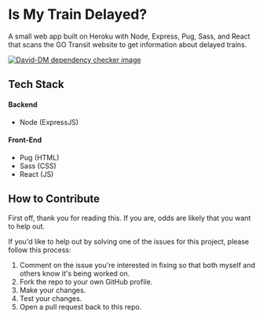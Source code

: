 # Is My Train Delayed?
A small web app built on Heroku with Node, Express, Pug, Sass, and React that scans the GO Transit website to get information about delayed trains.

[![David-DM dependency checker image](https://david-dm.org/danieldafoe/is-my-train-delayed.svg)](https://david-dm.org/danieldafoe/is-my-train-delayed.svg)

## Tech Stack
#### Backend
- Node (ExpressJS)

#### Front-End
- Pug (HTML)
- Sass (CSS)
- React (JS)

## How to Contribute
First off, thank you for reading this. If you are, odds are likely that you want to help out.

If you'd like to help out by solving one of the issues for this project, please follow this process:

1. Comment on the issue you're interested in fixing so that both myself and others know it's being worked on.
2. Fork the repo to your own GitHub profile.
3. Make your changes.
4. Test your changes.
5. Open a pull request back to this repo.

